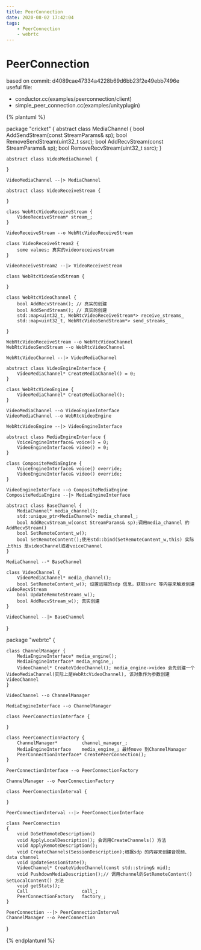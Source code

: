 ```yaml
---
title: PeerConnection
date: 2020-08-02 17:42:04
tags:
    - PeerConnection
    - webrtc
---
```



# PeerConnection

based on commit: d4089cae47334a4228b69d6bb23f2e49ebb7496e
useful file: 
* conductor.cc(examples/peerconnection/client)
* simple_peer_connection.cc(examples/unityplugin)

{% plantuml %}

package "cricket"
{
    abstract class MediaChannel {
        bool AddSendStream(const StreamParams& sp);
        bool RemoveSendStream(uint32_t ssrc);
        bool AddRecvStream(const StreamParams& sp);
        bool RemoveRecvStream(uint32_t ssrc);
    }

    abstract class VideoMediaChannel {

    }

    VideoMediaChannel --|> MediaChannel

    abstract class VideoReceiveStream {

    }

    class WebRtcVideoReceiveStream {
        VideoReceiveStream* stream_;
    }

    VideoReceiveStream --o WebRtcVideoReceiveStream

    class VideoReceiveStream2 {
        some values; 真实的videoreceivestream
    }

    VideoReceiveStream2 --|> VideoReceiveStream

    class WebRtcVideoSendStream {

    }

    class WebRtcVideoChannel {
        bool AddRecvStream(); // 真实的创建
        bool AddSendStream(); // 真实的创建
        std::map<uint32_t, WebRtcVideoReceiveStream*> receive_streams_
        std::map<uint32_t, WebRtcVideoSendStream*> send_streams_
        
    }

    WebRtcVideoReceiveStream --o WebRtcVideoChannel
    WebRtcVideoSendStream --o WebRtcVideoChannel

    WebRtcVideoChannel --|> VideoMediaChannel

    abstract class VideoEngineInterface {
        VideoMediaChannel* CreateMediaChannel() = 0;
    }

    class WebRtcVideoEngine {
        VideoMediaChannel* CreateMediaChannel();
    }

    VideoMediaChannel --o VideoEngineInterface
    VideoMediaChannel --o WebRtcVideoEngine

    WebRtcVideoEngine --|> VideoEngineInterface

    abstract class MediaEngineInterface {
        VoiceEngineInterface& voice() = 0;
        VideoEngineInterface& video() = 0;
    }

    class CompositeMediaEngine {
        VoiceEngineInterface& voice() override;
        VideoEngineInterface& video() override;   
    }

    VideoEngineInterface --o CompositeMediaEngine
    CompositeMediaEngine --|> MediaEngineInterface

    abstract class BaseChannel {
        MediaChannel* media_channel();
        std::unique_ptr<MediaChannel> media_channel_;
        bool AddRecvStream_w(const StreamParams& sp);调用media_channel 的AddRecvStream()
        bool SetRemoteContent_w(); 
        bool SetRemoteContent();使用std::bind(SetRemoteContent_w,this) 实际上this 是videoChannel或者voiceChannel
    }

    MediaChannel --* BaseChannel

    class VideoChannel {
        VideoMediaChannel* media_channel();
        bool SetRemoteContent_w(); 设置远端的sdp 信息，获取ssrc 等内容来触发创建videoRecvStream
        bool UpdateRemoteStreams_w();
        bool AddRecvStream_w(); 真实创建
    }

    VideoChannel --|> BaseChannel
}

package "webrtc"
{

    class ChannelManager {
        MediaEngineInterface* media_engine();
        MediaEngineInterface* media_engine_;
        VideoChannel* CreateVIdeoChannel(); media_engine->video 会先创建一个VideoMediaChannel(实际上是WebRtcVideoChannel), 该对象作为参数创建VideoChannel
    }

    VideoChannel --o ChannelManager

    MediaEngineInterface --o ChannelManager

    class PeerConnectionInterface {
        
    }

    class PeerConnectionFactory {
        ChannelManager*         channel_manager_;
        MediaEngineInterface    media_engine_; 最终move 到ChannelManager
        PeerConnectionInterface* CreatePeerConnection();
    }

    PeerConnectionInterface --o PeerConnectionFactory

    ChannelManager --o PeerConnectionFactory

    class PeerConnectionInterval {

    }

    PeerConnectionInterval --|> PeerConnectionInterface

    class PeerConnection
    {
        void DoSetRemoteDescription()
        void ApplyLocalDescription(); 会调用CreateChannels() 方法
        void ApplyRemoteDescription();
        void CreateChannels(SessionDescription);根据sdp 的内容来创建音视频、data channel
        void UpdateSessionState(); 
        VideoChannel* CreateVideoChannel(const std::string& mid);
        void PushdownMediaDescription();// 调用channel的SetRemoteContent() SetLocalContent() 方法
        void getStats();   
        Call                    call_;
        PeerConnectionFactory   factory_;
    }

    PeerConnection --|> PeerConnectionInterval
    ChannelManager --o PeerConnection

}

{% endplantuml %}